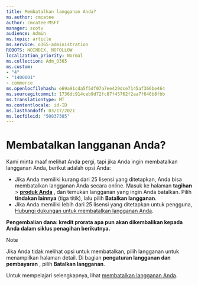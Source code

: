 ```yaml
---
title: Membatalkan langganan Anda?
ms.author: cmcatee
author: cmcatee-MSFT
manager: scotv
audience: Admin
ms.topic: article
ms.service: o365-administration
ROBOTS: NOINDEX, NOFOLLOW
localization_priority: Normal
ms.collection: Adm_O365
ms.custom:
- "4"
- "1400001"
- commerce
ms.openlocfilehash: e69a91cda5f5df07a7ee429dce7145af366be464
ms.sourcegitcommit: 1736dc914ceb9d72fc87f45762f2aa7f646b8fbb
ms.translationtype: MT
ms.contentlocale: id-ID
ms.lasthandoff: 03/17/2021
ms.locfileid: "50837385"
---
```

# <a name="canceling-your-subscription"></a>Membatalkan langganan Anda?

Kami minta maaf melihat Anda pergi, tapi jika Anda ingin membatalkan langganan Anda, berikut adalah opsi Anda:
  
- Jika Anda memiliki kurang dari 25 lisensi yang ditetapkan, Anda bisa membatalkan langganan Anda secara online. Masuk ke halaman **tagihan** \> **[produk Anda](https://go.microsoft.com/fwlink/p/?linkid=842054)** , dan temukan langganan yang ingin Anda batalkan. Pilih **tindakan lainnya** (tiga titik), lalu pilih **Batalkan langganan**.
- Jika Anda memiliki lebih dari 25 lisensi yang ditetapkan untuk pengguna, [Hubungi dukungan untuk membatalkan langganan Anda](https://docs.microsoft.com/microsoft-365/admin/contact-support-for-business-products?view=o365-worldwide).
  
**Pengembalian dana: kredit prorata apa pun akan dikembalikan kepada Anda dalam siklus penagihan berikutnya.**

> [!NOTE]
> Jika Anda tidak melihat opsi untuk membatalkan, pilih langganan untuk menampilkan halaman detail. Di bagian **pengaturan langganan dan pembayaran** , pilih **Batalkan langganan**.

Untuk mempelajari selengkapnya, lihat [membatalkan langganan Anda](https://docs.microsoft.com/microsoft-365/commerce/subscriptions/cancel-your-subscription).